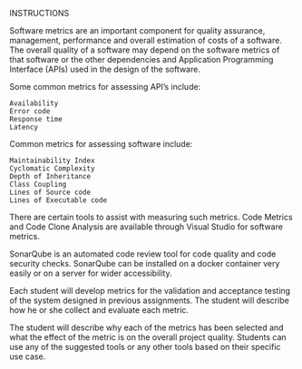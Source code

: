 INSTRUCTIONS

Software metrics are an important component for quality assurance, management, performance and overall estimation of costs of a software. The overall quality of a software may depend on the software metrics of that software or the other dependencies and Application Programming Interface (APIs) used in the design of the software.



Some common metrics for assessing API’s include: 

    Availability
    Error code
    Response time
    Latency



Common metrics for assessing software include: 

    Maintainability Index
    Cyclomatic Complexity
    Depth of Inheritance
    Class Coupling
    Lines of Source code
    Lines of Executable code 



There are certain tools to assist with measuring such metrics. Code Metrics and Code Clone Analysis are available through Visual Studio for software metrics. 

SonarQube is an automated code review tool for code quality and code security checks. SonarQube can be installed on a docker container very easily or on a server for wider accessibility.  

Each student will develop metrics for the validation and acceptance testing of the system designed in previous assignments. The student will describe how he or she collect and evaluate each metric. 

The student will describe why each of the metrics has been selected and what the effect of the metric is on the overall project quality. Students can use any of the suggested tools or any other tools based on their specific use case.  
